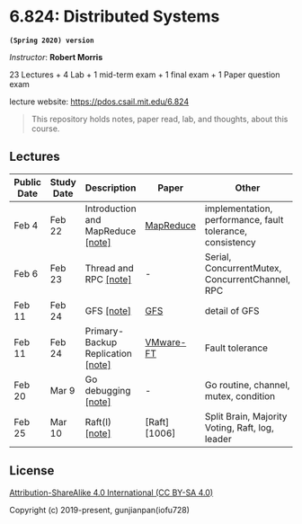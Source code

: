 # 6.824: Distributed Systems

**`(Spring 2020) version`**

_Instructor_: **Robert Morris**

23 Lectures + 4 Lab + 1 mid-term exam + 1 final exam + 1 Paper question exam

lecture website: https://pdos.csail.mit.edu/6.824

> This repository holds notes, paper read, lab, and thoughts, about this course.

## Lectures

| Public Date | Study Date | Description                            | Paper              | Other                                                     |
| ----------- | ---------- | -------------------------------------- | ------------------ | --------------------------------------------------------- |
| Feb 4       | Feb 22     | Introduction and MapReduce [[note]][1] | [MapReduce][10001] | implementation, performance, fault tolerance, consistency |
| Feb 6       | Feb 23     | Thread and RPC [[note]][2]             | -                  | Serial, ConcurrentMutex, ConcurrentChannel, RPC           |
| Feb 11      | Feb 24     | GFS [[note]][3]                        | [GFS][10003]       | detail of GFS                                             |
| Feb 11      | Feb 24     | Primary-Backup Replication [[note]][4] | [VMware-FT][10004] | Fault tolerance                                           |
| Feb 20      | Mar 9      | Go debugging [[note]][5]               | -                  | Go routine, channel, mutex, condition                     |
| Feb 25      | Mar 10     | Raft(I) [[note]][6]                    | [Raft][1006]       | Split Brain, Majority Voting, Raft, log, leader           |

## License

[Attribution-ShareAlike 4.0 International (CC BY-SA 4.0)](https://creativecommons.org/licenses/by-sa/4.0/deed.en)

Copyright (c) 2019-present, gunjianpan(iofu728)

[1]: https://github.com/iofu728/Task/blob/develop/6.824/notes/notel01.md
[2]: https://github.com/iofu728/Task/blob/develop/6.824/notes/notel02.md
[3]: https://github.com/iofu728/Task/blob/develop/6.824/notes/notel03.md
[4]: https://github.com/iofu728/Task/blob/develop/6.824/notes/notel04.md
[5]: https://github.com/iofu728/Task/blob/develop/6.824/notes/notel05.md
[6]: https://github.com/iofu728/Task/blob/develop/6.824/notes/notel06.md
[10001]: https://github.com/iofu728/Task/blob/develop/6.824/notes/paper/mapreduce.pdf
[10003]: https://github.com/iofu728/Task/blob/develop/6.824/notes/paper/gfs.pdf
[10004]: https://github.com/iofu728/Task/blob/develop/6.824/notes/paper/vm-ft.pdf
[10006]: https://github.com/iofu728/Task/blob/develop/6.824/notes/paper/raft-extended.pdf
